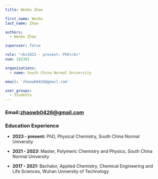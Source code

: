 ```yaml
---
title: Wenbo Zhao

first_name: Wenbo
last_name: Zhao

authors:
  - Wenbo Zhao

superuser: false

role: "<b>2023 - present: PhD</b>"
num: 102301

organizations:
  - name: South China Normal University

email: 'zhaowb0426@gmail.com'

user_groups:
  - Students
---
```

### Email:<zhaowb0426@gmail.com>

### Education Experience

- **2023 - present:** PhD, Physical Chemistry, South China Normal University

- **2021 - 2023:** Master, Polymeric Chemistry and Physics, South China Normal University

- **2017 - 2021:** Bachalor, Applied Chemistry, Chemical Engineering and Life Sciences, Wuhan University of Technology
